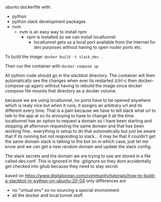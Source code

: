 ubuntu dockerfile with: 
- python
- python slack development packages
- nvm
   - nvm is an easy way to install npm
      - npm is installed so we can install localtunnel
         - localtunnel gets us a local port available from the internet for dev purposes without having to open router ports etc.

To build the image: `docker build -t slack_dev .`

Then run the container with `docker-compose up`

All python code should go in the slackbot directory. The container will then automatically see the changes when ever its restarted (ctrl-c then docker-compose up again) without having to rebuild the image since docker compose file mounts that directory as a docker volume. 

because we are using localtunnel, no ports have to be opened anywhere which is realy nice but when it runs, it assigns an arbitrary url and its different every time. That is a pain because we have to tell slack what url to talk to the app at so its annoying to have to change it all the time. localtunnel has an option to request a domain so I have been starting and stopping all afternoon requesting the same domain and that has been working fine.. everything is setup to do that automatically but just be aware that if its running but not responding to slack... it may be that it couldn't get the same domain slack is talking to the bot on in which case, just let me know and we can get a new random domain and update the slack config. 

The slack secrets and the domain we are trying to use are stored in a file called dev.conf. This is ignored in the .gitignore so they dont accidentally get checked into gitub because they need to stay secret. 

based on https://www.digitalocean.com/community/tutorials/how-to-build-a-slackbot-in-python-on-ubuntu-20-04
only differences are
- no "virtual env" so no sourcing a special environment
- all the docker and local tunnel stuff.